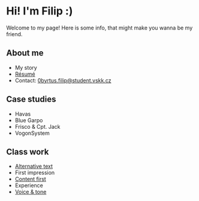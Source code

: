 # Hi! I'm Filip :)

Welcome to my page! Here is some info, that might make you wanna be my friend.

## About me 

- My story
- [Résumé](/04-experience/AJ-CV_Byrtus.pdf)
- Contact: 0byrtus.filip@student.vskk.cz

## Case studies

- Havas
- Blue Garpo
- Frisco & Cpt. Jack
- VogonSystem

## Class work

- [Alternative text](01-alternative-text/index.md)
- First impression
- [Content first](03-content-first/index.md)
- Experience
- [Voice & tone](05-voice-tone/index.md)
